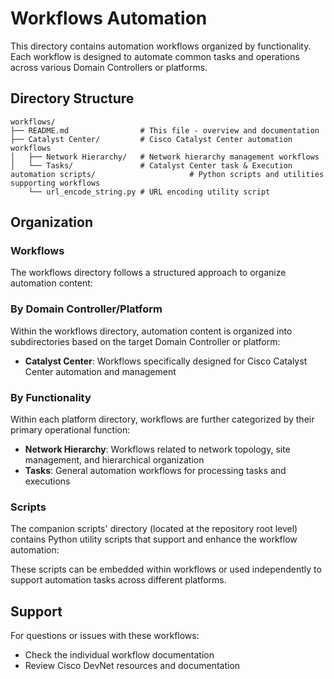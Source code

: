 # Workflows Automation

This directory contains automation workflows organized by functionality. Each workflow is designed to automate common tasks and operations across various Domain Controllers or platforms.

## Directory Structure

```text
workflows/
├── README.md                # This file - overview and documentation
├── Catalyst Center/         # Cisco Catalyst Center automation workflows
│   ├── Network Hierarchy/   # Network hierarchy management workflows
│   └── Tasks/               # Catalyst Center task & Execution automation scripts/                     # Python scripts and utilities supporting workflows
    └── url_encode_string.py # URL encoding utility script
```

## Organization

### Workflows

The workflows directory follows a structured approach to organize automation content:

### By Domain Controller/Platform

Within the workflows directory, automation content is organized into subdirectories based on the target Domain Controller or platform:

- **Catalyst Center**: Workflows specifically designed for Cisco Catalyst Center automation and management

### By Functionality

Within each platform directory, workflows are further categorized by their primary operational function:

- **Network Hierarchy**: Workflows related to network topology, site management, and hierarchical organization
- **Tasks**: General automation workflows for processing tasks and executions

### Scripts

The companion scripts' directory (located at the repository root level) contains Python utility scripts that support and enhance the workflow automation:

These scripts can be embedded within workflows or used independently to support automation tasks across different platforms.

## Support

For questions or issues with these workflows:

- Check the individual workflow documentation
- Review Cisco DevNet resources and documentation


